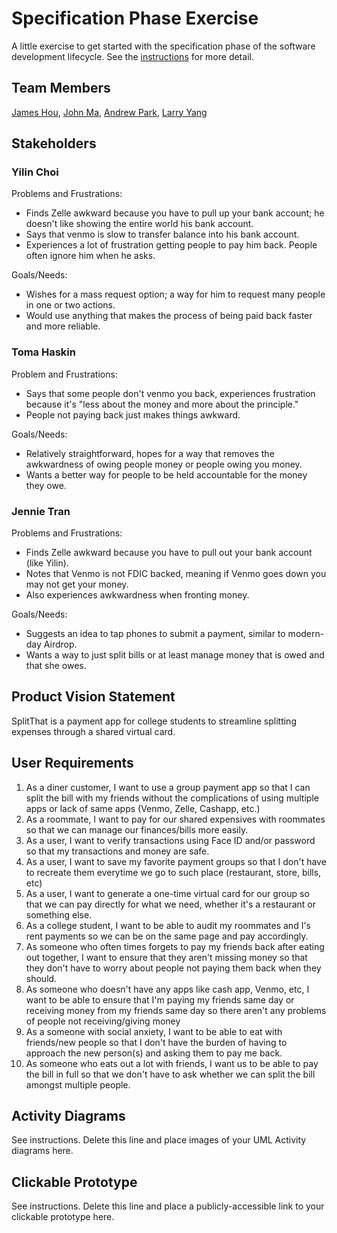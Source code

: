 # Specification Phase Exercise

A little exercise to get started with the specification phase of the software development lifecycle. See the [instructions](instructions.md) for more detail.

## Team Members

[James Hou](https://github.com/James-Hou22), [John Ma](https://github.com/j4ma), [Andrew Park](https://github.com/Toudles), [Larry Yang](https://github.com/larryyang04)

## Stakeholders

### Yilin Choi

Problems and Frustrations:
- Finds Zelle awkward because you have to pull up your bank account; he doesn't like showing the entire world his bank account.
- Says that venmo is slow to transfer balance into his bank account.
- Experiences a lot of frustration getting people to pay him back. People often ignore him when he asks.

Goals/Needs:
- Wishes for a mass request option; a way for him to request many people in one or two actions.
- Would use anything that makes the process of being paid back faster and more reliable.

### Toma Haskin

Problem and Frustrations:
- Says that some people don't venmo you back, experiences frustration because it's "less about the money and more about the principle."
- People not paying back just makes things awkward.

Goals/Needs:
- Relatively straightforward, hopes for a way that removes the awkwardness of owing people money or people owing you money.
- Wants a better way for people to be held accountable for the money they owe.

### Jennie Tran

Problems and Frustrations:
- Finds Zelle awkward because you have to pull out your bank account (like Yilin).
- Notes that Venmo is not FDIC backed, meaning if Venmo goes down you may not get your money.
- Also experiences awkwardness when fronting money.

Goals/Needs:
- Suggests an idea to tap phones to submit a payment, similar to modern-day Airdrop.
- Wants a way to just split bills or at least manage money that is owed and that she owes.

## Product Vision Statement

SplitThat is a payment app for college students to streamline splitting expenses through a shared virtual card.

## User Requirements

1. As a diner customer, I want to use a group payment app so that I can split the bill with my friends without the complications of using multiple apps or lack of same apps (Venmo, Zelle, Cashapp, etc.)
2. As a roommate, I want to pay for our shared expensives with roommates so that we can manage our finances/bills more easily.
3. As a user, I want to verify transactions using Face ID and/or password so that my transactions and money are safe.
4. As a user, I want to save my favorite payment groups so that I don't have to recreate them everytime we go to such place (restaurant, store, bills, etc)
5. As a user, I want to generate a one-time virtual card for our group so that we can pay directly for what we need, whether it's a restaurant or something else.
6. As a college student, I want to be able to audit my roommates and I's rent payments so we can be on the same page and pay accordingly.
7. As someone who often times forgets to pay my friends back after eating out together, I want to ensure that they aren't missing money so that they don't have to worry about people not paying them back when they should.
8. As someone who doesn't have any apps like cash app, Venmo, etc, I want to be able to ensure that I'm paying my friends same day or receiving money from my friends same day so there aren't any problems of people not receiving/giving money
9. As a someone with social anxiety, I want to be able to eat with friends/new people so that I don't have the burden of having to approach the new person(s) and asking them to pay me back.
10. As someone who eats out a lot with friends, I want us to be able to pay the bill in full so that we don't have to ask whether we can split the bill amongst multiple people.

## Activity Diagrams

See instructions. Delete this line and place images of your UML Activity diagrams here.

## Clickable Prototype

See instructions. Delete this line and place a publicly-accessible link to your clickable prototype here.
